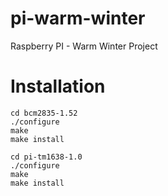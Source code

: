 # pi-warm-winter
Raspberry PI - Warm Winter Project

# Installation

```
cd bcm2835-1.52
./configure
make
make install
```

```
cd pi-tm1638-1.0
./configure
make
make install
```

